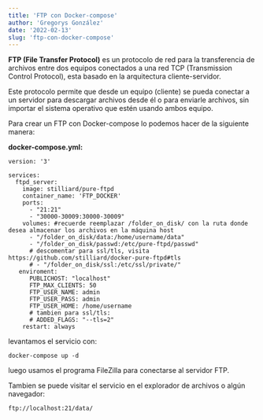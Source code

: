 ```yaml
---
title: 'FTP con Docker-compose'
author: 'Gregorys González'
date: '2022-02-13'
slug: 'ftp-con-docker-compose'
---
```


**FTP (File Transfer Protocol)** es un protocolo de red para la transferencia de archivos entre dos equipos conectados a una red TCP (Transmission Control Protocol), esta basado en la arquitectura cliente-servidor.

Este protocolo permite que desde un equipo (cliente) se pueda conectar a un servidor para descargar archivos desde él o para enviarle archivos, sin importar el sistema operativo que estén usando ambos equipo.

Para crear un FTP con Docker-compose lo podemos hacer de la siguiente manera:

**docker-compose.yml:**

```
version: '3'

services:
  ftpd_server:
    image: stilliard/pure-ftpd
    container_name: 'FTP_DOCKER'
    ports:
      - "21:21"
      - "30000-30009:30000-30009"
    volumes: #recuerde reemplazar /folder_on_disk/ con la ruta donde desea almacenar los archivos en la máquina host
      - "/folder_on_disk/data:/home/username/data"
      - "/folder_on_disk/passwd:/etc/pure-ftpd/passwd"
      # descomentar para ssl/tls, visita https://github.com/stilliard/docker-pure-ftpd#tls
      # - "/folder_on_disk/ssl:/etc/ssl/private/"
   enviroment:
      PUBLICHOST: "localhost"
      FTP_MAX_CLIENTS: 50
      FTP_USER_NAME: admin
      FTP_USER_PASS: admin
      FTP_USER_HOME: /home/username
      # tambien para ssl/tls:
      # ADDED_FLAGS: "--tls=2"
    restart: always
```

levantamos el servicio con:

```
docker-compose up -d
```

luego usamos el programa FileZilla para conectarse al servidor FTP.

Tambien se puede visitar el servicio en el explorador de archivos o algún navegador:

```
ftp://localhost:21/data/
```
